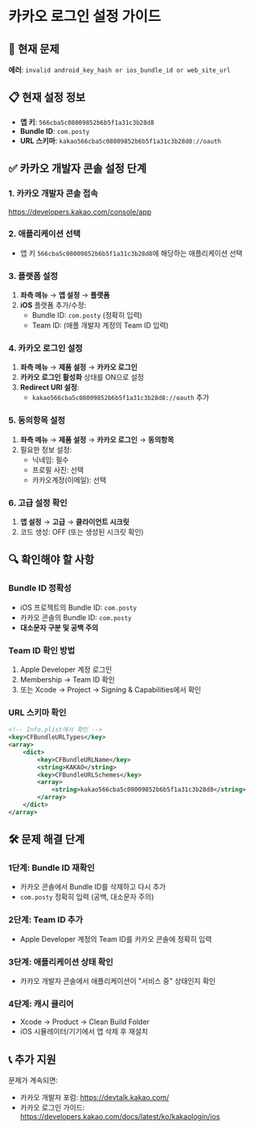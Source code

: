 # 카카오 로그인 설정 가이드

## 🚨 현재 문제
**에러**: `invalid android_key_hash or ios_bundle_id or web_site_url`

## 📋 현재 설정 정보
- **앱 키**: `566cba5c08009852b6b5f1a31c3b28d8`
- **Bundle ID**: `com.posty`
- **URL 스키마**: `kakao566cba5c08009852b6b5f1a31c3b28d8://oauth`

## ✅ 카카오 개발자 콘솔 설정 단계

### 1. 카카오 개발자 콘솔 접속
https://developers.kakao.com/console/app

### 2. 애플리케이션 선택
- 앱 키 `566cba5c08009852b6b5f1a31c3b28d8`에 해당하는 애플리케이션 선택

### 3. 플랫폼 설정
1. **좌측 메뉴** → **앱 설정** → **플랫폼**
2. **iOS** 플랫폼 추가/수정:
   - Bundle ID: `com.posty` (정확히 입력)
   - Team ID: (애플 개발자 계정의 Team ID 입력)

### 4. 카카오 로그인 설정
1. **좌측 메뉴** → **제품 설정** → **카카오 로그인**
2. **카카오 로그인 활성화** 상태를 ON으로 설정
3. **Redirect URI 설정**:
   - `kakao566cba5c08009852b6b5f1a31c3b28d8://oauth` 추가

### 5. 동의항목 설정
1. **좌측 메뉴** → **제품 설정** → **카카오 로그인** → **동의항목**
2. 필요한 정보 설정:
   - 닉네임: 필수
   - 프로필 사진: 선택
   - 카카오계정(이메일): 선택

### 6. 고급 설정 확인
1. **앱 설정** → **고급** → **클라이언트 시크릿**
2. 코드 생성: OFF (또는 생성된 시크릿 확인)

## 🔍 확인해야 할 사항

### Bundle ID 정확성
- iOS 프로젝트의 Bundle ID: `com.posty`
- 카카오 콘솔의 Bundle ID: `com.posty`
- **대소문자 구분 및 공백 주의**

### Team ID 확인 방법
1. Apple Developer 계정 로그인
2. Membership → Team ID 확인
3. 또는 Xcode → Project → Signing & Capabilities에서 확인

### URL 스키마 확인
```xml
<!-- Info.plist에서 확인 -->
<key>CFBundleURLTypes</key>
<array>
    <dict>
        <key>CFBundleURLName</key>
        <string>KAKAO</string>
        <key>CFBundleURLSchemes</key>
        <array>
            <string>kakao566cba5c08009852b6b5f1a31c3b28d8</string>
        </array>
    </dict>
</array>
```

## 🛠️ 문제 해결 단계

### 1단계: Bundle ID 재확인
- 카카오 콘솔에서 Bundle ID를 삭제하고 다시 추가
- `com.posty` 정확히 입력 (공백, 대소문자 주의)

### 2단계: Team ID 추가
- Apple Developer 계정의 Team ID를 카카오 콘솔에 정확히 입력

### 3단계: 애플리케이션 상태 확인
- 카카오 개발자 콘솔에서 애플리케이션이 "서비스 중" 상태인지 확인

### 4단계: 캐시 클리어
- Xcode → Product → Clean Build Folder
- iOS 시뮬레이터/기기에서 앱 삭제 후 재설치

## 📞 추가 지원
문제가 계속되면:
- 카카오 개발자 포럼: https://devtalk.kakao.com/
- 카카오 로그인 가이드: https://developers.kakao.com/docs/latest/ko/kakaologin/ios